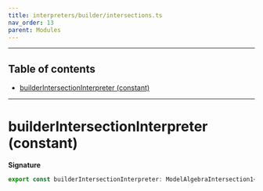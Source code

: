 ```yaml
---
title: interpreters/builder/intersections.ts
nav_order: 13
parent: Modules
---
```


---

<h2 class="text-delta">Table of contents</h2>

- [builderIntersectionInterpreter (constant)](#builderintersectioninterpreter-constant)

---

# builderIntersectionInterpreter (constant)

**Signature**

```ts
export const builderIntersectionInterpreter: ModelAlgebraIntersection1<URI> = ...
```
